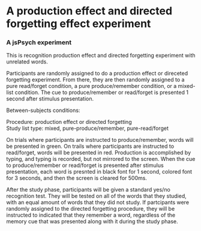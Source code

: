 # A production effect and directed forgetting effect experiment
### A jsPsych experiment

This is recognition production effect and directed forgetting experiment with unrelated words.

Participants are randomly assigned to do a production effect or direceted forgetting experiment. From there, they are then randomly assigned to a pure read/forget condition, a pure produce/remember condition, or a mixed-list condition. The cue to produce/remember or read/forget is presented 1 second after stimulus presentation.

Between-subjects conditions:

Procedure: production effect or directed forgetting <br>
Study list type: mixed, pure-produce/remember, pure-read/forget <br>

On trials where participants are instructed to produce/remember, words will be presented in green. On trails where participants are instructed to read/forget, words will be presented in red. Production is accomplished by typing, and typing is recorded, but not mirrored to the screen. When the cue to produce/remember or read/forget is presented after stimulus presentation, each word is presnted in black font for 1 second, colored font for 3 seconds, and then the screen is cleared for 500ms.

After the study phase, participants will be given a standard yes/no recognition test. They will be tested on all of the words that they studied, with an equal amount of words that they did not study. If partcipants were randomly assigned to the directed forgetting procedure, they will be instructed to indicated that they remember a word, regardless of the memory cue that was presented along with it during the study phase. 
